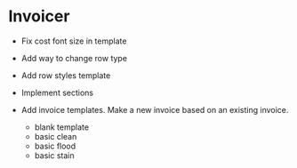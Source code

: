 
# Invoicer

- Fix cost font size in template
- Add way to change row type
- Add row styles template
- Implement sections

- Add invoice templates. Make a new invoice based on an existing invoice. 

    - blank template
    - basic clean
    - basic flood
    - basic stain
